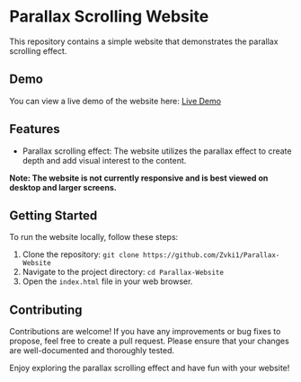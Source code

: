 # Parallax Scrolling Website

This repository contains a simple website that demonstrates the parallax scrolling effect.

## Demo

You can view a live demo of the website here: [Live Demo](https://zvki1.github.io/Parallax-Website/)

## Features

- Parallax scrolling effect: The website utilizes the parallax effect to create depth and add visual interest to the content.

**Note: The website is not currently responsive and is best viewed on desktop and larger screens.**

## Getting Started

To run the website locally, follow these steps:

1. Clone the repository: `git clone https://github.com/Zvki1/Parallax-Website`
2. Navigate to the project directory: `cd Parallax-Website`
3. Open the `index.html` file in your web browser.

## Contributing

Contributions are welcome! If you have any improvements or bug fixes to propose, feel free to create a pull request. Please ensure that your changes are well-documented and thoroughly tested.

Enjoy exploring the parallax scrolling effect and have fun with your website!
